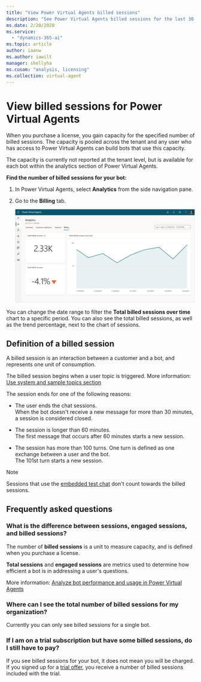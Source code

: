 ```yaml
---
title: "View Power Virtual Agents billed sessions"
description: "See Power Virtual Agents billed sessions for the last 30 or 7 days"
ms.date: 2/20/2020
ms.service:
  - "dynamics-365-ai"
ms.topic: article
author: iaanw
ms.author: iawilt
manager: shellyha
ms.cusom: "analysis, licensing"
ms.collection: virtual-agent
---
```


# View billed sessions for Power Virtual Agents

When you purchase a license, you gain capacity for the specified number of billed sessions. The capacity is pooled across the tenant and any user who has access to Power Virtual Agents can build bots that use this capacity. 

The capacity is currently not reported at the tenant level, but is available for each bot within the analytics section of Power Virtual Agents.

**Find the number of billed sessions for your bot:**

1. In Power Virtual Agents, select **Analytics** from the side navigation pane.

1. Go to the **Billing** tab.

    ![Billed session view](media/analytics-billed-sessions.png)

You can change the date range to filter the **Total billed sessions over time** chart to a specific period. You can also see the total billed sessions, as well as the trend percentage, next to the chart of sessions.

## Definition of a billed session

A billed session is an interaction between a customer and a bot, and represents one unit of consumption. 

The billed session begins when a user topic is triggered. More information: [Use system and sample topics section](authoring-create-edit-topics.md#use-system-and-sample-topics)

The session ends for one of the following reasons: 

- The user ends the chat sessions.  
    When the bot doesn't receive a new message for more than 30 minutes, a session is considered closed.

- The session is longer than 60 minutes.  
    The first message that occurs after 60 minutes starts a new session.

- The session has more than 100 turns. One turn is defined as one exchange between a user and the bot.  
    The 101st turn starts a new session. 

> [!Note]
> Sessions that use the [embedded test chat](authoring-test-bot.md) don't count towards the billed sessions.


## Frequently asked questions

### What is the difference between sessions, engaged sessions, and billed sessions?
The number of **billed sessions** is a unit to measure capacity, and is defined when you purchase a license. 

**Total sessions** and **engaged sessions** are metrics used to determine how efficient a bot is in addressing a user's questions. 

More information: [Analyze bot performance and usage in Power Virtual Agents](analytics-summary.md)

### Where can I see the total number of billed sessions for my organization?

Currently you can only see billed sessions for a single bot.

### If I am on a trial subscription but have some billed sessions, do I still have to pay?

If you see billed sessions for your bot, it does not mean you will be charged. If you signed up for a [trial offer](sign-up-individual.md), you receive a number of billed sessions included with the trial.

